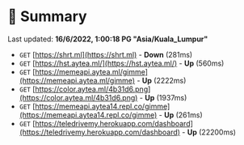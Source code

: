 # 📖 Summary
Last updated: **16/6/2022, 1:00:18 PG "Asia/Kuala_Lumpur"**

- `GET` [https://shrt.ml](https://shrt.ml) - **Down** (281ms)
- `GET` [https://hst.aytea.ml/](https://hst.aytea.ml/) - **Up** (560ms)
- `GET` [https://memeapi.aytea.ml/gimme](https://memeapi.aytea.ml/gimme) - **Up** (2222ms)
- `GET` [https://color.aytea.ml/4b31d6.png](https://color.aytea.ml/4b31d6.png) - **Up** (1937ms)
- `GET` [https://memeapi.aytea14.repl.co/gimme](https://memeapi.aytea14.repl.co/gimme) - **Up** (261ms)
- `GET` [https://teledrivemy.herokuapp.com/dashboard](https://teledrivemy.herokuapp.com/dashboard) - **Up** (22200ms)
